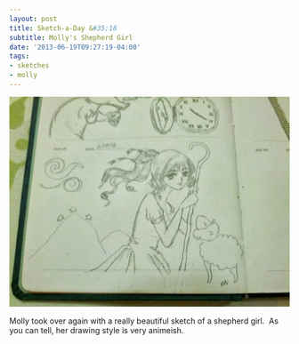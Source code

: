 ```yaml
---
layout: post
title: Sketch-a-Day &#35;18
subtitle: Molly's Shepherd Girl
date: '2013-06-19T09:27:19-04:00'
tags:
- sketches
- molly
---
```

![](/images/sketches/sad18-molly-shepherd-girl.jpg)

Molly took over again with a really beautiful sketch of a shepherd girl.  As you can tell, her drawing style is very animeish.
